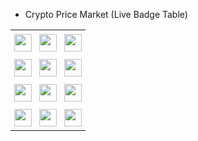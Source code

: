 - Crypto Price Market (Live Badge Table)

<table align="center" style="border-collapse: collapse; text-align: center;">
  <tr>
    <td style="padding: 6px;">
      <img src="https://img.shields.io/endpoint?url=https://crypto-price-on.vercel.app/api/prices?coin=bitcoin&label=BTC&logo=bitcoin&style=flat-square" height="28">
    </td>
    <td style="padding: 6px;">
      <img src="https://img.shields.io/endpoint?url=https://crypto-price-on.vercel.app/api/prices?coin=ethereum&label=ETH&logo=ethereum&style=flat-square" height="28">
    </td>
    <td style="padding: 6px;">
      <img src="https://img.shields.io/endpoint?url=https://crypto-price-on.vercel.app/api/prices?coin=binancecoin&label=BNB&logo=binance&style=flat-square" height="28">
    </td>
  </tr>
  <tr>
    <td style="padding: 6px;">
      <img src="https://img.shields.io/endpoint?url=https://crypto-price-on.vercel.app/api/prices?coin=solana&label=SOL&logo=solana&style=flat-square" height="28">
    </td>
    <td style="padding: 6px;">
      <img src="https://img.shields.io/endpoint?url=https://crypto-price-on.vercel.app/api/prices?coin=ripple&label=XRP&logo=ripple&style=flat-square" height="28">
    </td>
    <td style="padding: 6px;">
      <img src="https://img.shields.io/endpoint?url=https://crypto-price-on.vercel.app/api/prices?coin=dogecoin&label=DOGE&logo=dogecoin&style=flat-square" height="28">
    </td>
  </tr>
  <tr>
    <td style="padding: 6px;">
      <img src="https://img.shields.io/endpoint?url=https://crypto-price-on.vercel.app/api/prices?coin=the-open-network&label=TON&logo=ton&style=flat-square" height="28">
    </td>
    <td style="padding: 6px;">
      <img src="https://img.shields.io/endpoint?url=https://crypto-price-on.vercel.app/api/prices?coin=cardano&label=ADA&logo=cardano&style=flat-square" height="28">
    </td>
    <td style="padding: 6px;">
      <img src="https://img.shields.io/endpoint?url=https://crypto-price-on.vercel.app/api/prices?coin=avalanche-2&label=AVAX&logo=avalanche&style=flat-square" height="28">
    </td>
  </tr>
  <tr>
    <td style="padding: 6px;">
      <img src="https://img.shields.io/endpoint?url=https://crypto-price-on.vercel.app/api/prices?coin=polkadot&label=DOT&logo=polkadot&style=flat-square" height="28">
    </td>
    <td style="padding: 6px;">
      <img src="https://img.shields.io/endpoint?url=https://crypto-price-on.vercel.app/api/prices?coin=tron&label=TRX&logo=tron&style=flat-square" height="28">
    </td>
    <td style="padding: 6px;">
      <img src="https://img.shields.io/endpoint?url=https://crypto-price-on.vercel.app/api/prices?coin=chainlink&label=LINK&logo=chainlink&style=flat-square" height="28">
    </td>
  </tr>
</table>
